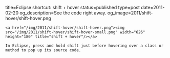 title=Eclipse shortcut: shift + hover
status=published
type=post
date=2011-02-20
og_description=See the code right away.
og_image=2011/shift-hover/shift-hover.png
~~~~~~
<a href="/img/2011/shift-hover/shift-hover.png"><img src="/img/2011/shift-hover/shift-hover-small.png" width="626" height="180" title="shift + hover"/></a>

In Eclipse, press and hold shift just before hovering over a class or method to pop up its source code.
